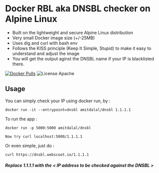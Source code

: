
# Docker RBL aka DNSBL checker on Alpine Linux


* Built on the lightweight and secure Alpine Linux distribution
* Very small Docker image size (+/-25MB)
* Uses dig and curl with bash env
* Follows the KISS principle (Keep It Simple, Stupid) to make it easy to understand and adjust the image
* You will get the output aginst the DNSBL name if your IP is blacklisted there.

[![Docker Pulls](https://img.shields.io/docker/pulls/amitdalal/dnsbl.svg)](https://hub.docker.com/r/amitdalal/dnsbl/)
![License Apache](https://img.shields.io/badge/license-apache-blue.svg)


## Usage

You can simply check your IP using docker run, by :

    docker run -it --entrypoint=dnsbl amitdalal/dnsbl 1.1.1.1

To run the app :

    docker run -p 5000:5000 amitdalal/dnsbl

    Now try curl localhost:5000/1.1.1.1

Or even simple, just do :

    curl https://dnsbl.webscoot.io/1.1.1.1

##### Replace 1.1.1.1 with the < IP address to be checked against the DNSBL >